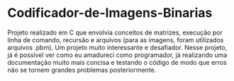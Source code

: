 # Codificador-de-Imagens-Binarias
Projeto realizado em C que envolvia conceitos de matrizes, execução por linha de comando, recursão e arquivos (para as imagens, foram utilizados arquivos .pbm). Um projeto muito interessante e desafiador. Nesse projeto, já é possível ver como eu amadureci como programador, já realizando uma documentação muito mais concisa e testando o código de modo que erros não se tornem grandes problemas posteriormente.
